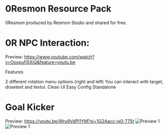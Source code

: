 # 0Resmon Resource Pack

0Resmon produced by Resmon Studio and shared for free.

# 0R NPC Interaction: 
Preview: https://www.youtube.com/watch?v=OoxpufjSXjQ&feature=youtu.be

Features

2 different rotation menu options (right and left)
You can interact with target, drawtext and textui. 
Clean UI 
Easy Config 
Standalone

# Goal Kicker
Preview: https://youtu.be/Wru9VdPl1YM?si=1G2Aacc-jx0-775t
![Preview 1]([http://url/to/img.png](https://i.hizliresim.com/opbvc41.png))
![Preview 1]([http://url/to/img.png]([https://i.hizliresim.com/6r9fwvg.png]))
